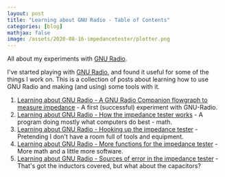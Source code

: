 ```yaml
---
layout: post
title: "Learning about GNU Radio - Table of Contents"
categories: [blog]
mathjax: false
image: /assets/2020-08-16-impedancetester/plotter.png
---
```

All about my experiments with [GNU Radio](https://www.gnuradio.org/).

I've started playing with [GNU Radio](https://www.gnuradio.org/), and found it useful for some of the things I work on.  This is a collection of posts about learning how to use GNU Radio and making (and using) some tools with it.

1. [Learning about GNU Radio - A GNU Radio Companion flowgraph to measure impedance](gnuradio-impedancetester) - A first (successful) experiment with GNU-Radio.
2. [Learning about GNU Radio - How the impedance tester works](gnuradio-impedancetester-1) - A program doing mostly what computers do best - math.
3. [Learning about GNU Radio - Hooking up the impedance tester](gnuradio-impedancetester-2) - Pretending I don't have a room full of tools and equipment.
4. [Learning about GNU Radio - More functions for the impedance tester](gnuradio-impedancetester-3) - More math and a little more software.
5. [Learning about GNU Radio - Sources of error in the impedance tester](gnuradio-impedancetester-4) - That's got the inductors covered, but what about the capacitors?
